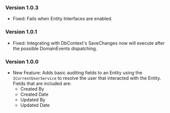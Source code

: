 ### Version 1.0.3

- Fixed: Fails when Entity Interfaces are enabled.

### Version 1.0.1

- Fixed: Integrating with DbContext's SaveChanges now will execute after the possible DomainEvents dispatching. 

### Version 1.0.0

- New Feature: Adds basic auditing fields to an Entity using the `ICurrentUserService` to resolve the user that interacted with the Entity. Fields that are included are:
  * Created By
  * Created Date
  * Updated By
  * Updated Date